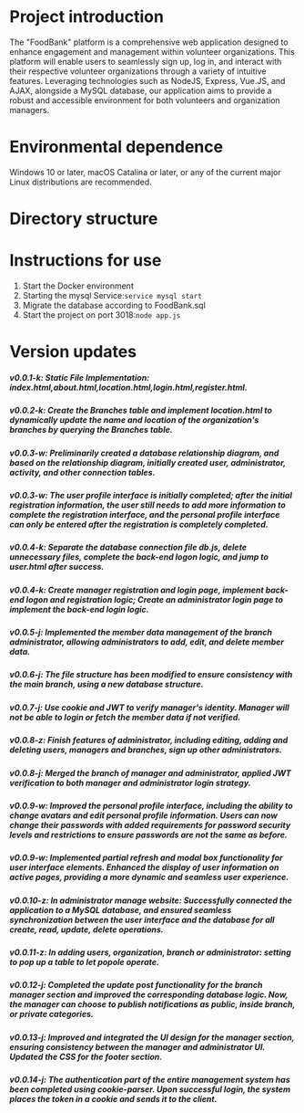 # Project introduction
The "FoodBank" platform is a comprehensive web application designed to enhance engagement and management within volunteer organizations. This platform will enable users to seamlessly sign up, log in, and interact with their respective volunteer organizations through a variety of intuitive features. Leveraging technologies such as NodeJS, Express, Vue.JS, and AJAX, alongside a MySQL database, our application aims to provide a robust and accessible environment for both volunteers and organization managers.

# Environmental dependence
 Windows 10 or later, macOS Catalina or later, or any of the current major Linux distributions are recommended.

# Directory structure


# Instructions for use
 1. Start the Docker environment
 2. Starting the mysql Service:`service mysql start`
 3. Migrate the database according to FoodBank.sql
 4. Start the project on port 3018:`node app.js`


# Version updates
##### v0.0.1-k: Static File Implementation: index.html,about.html,location.html,login.html,register.html.
##### v0.0.2-k: Create the Branches table and implement location.html to dynamically update the name and location of the organization's branches by querying the Branches table.
##### v0.0.3-w: Preliminarily created a database relationship diagram, and based on the relationship diagram, initially created user, administrator, activity, and other connection tables.
##### v0.0.3-w: The user profile interface is initially completed; after the initial registration information, the user still needs to add more information to complete the registration interface, and the personal profile interface can only be entered after the registration is completely completed.
##### v0.0.4-k: Separate the database connection file db.js, delete unnecessary files, complete the back-end logon logic, and jump to user.html after success.
##### v0.0.4-k: Create manager registration and login page, implement back-end logon and registration logic; Create an administrator login page to implement the back-end login logic.
##### v0.0.5-j: Implemented the member data management of the branch administrator, allowing administrators to add, edit, and delete member data.
##### v0.0.6-j: The file structure has been modified to ensure consistency with the main branch, using a new database structure.
##### v0.0.7-j: Use cookie and JWT to verify manager's identity. Manager will not be able to login or fetch the member data if not verified.
##### v0.0.8-z: Finish features of administrator, including editing, adding and deleting users, managers and branches, sign up other administrators.
##### v0.0.8-j: Merged the branch of manager and administrator, applied JWT verification to both manager and administrator login strategy.
##### v0.0.9-w: Improved the personal profile interface, including the ability to change avatars and edit personal profile information. Users can now change their passwords with added requirements for password security levels and restrictions to ensure passwords are not the same as before.
##### v0.0.9-w: Implemented partial refresh and modal box functionality for user interface elements. Enhanced the display of user information on active pages, providing a more dynamic and seamless user experience.
##### v0.0.10-z: In administrator manage website: Successfully connected the application to a MySQL database, and ensured seamless synchronization between the user interface and the database for all create, read, update, delete operations.
##### v0.0.11-z: In adding users, organization, branch or administrator: setting to pop up a table to let popole operate.
##### v0.0.12-j: Completed the update post functionality for the branch manager section and improved the corresponding database logic. Now, the manager can choose to publish notifications as public, inside branch, or private categories.
##### v0.0.13-j: Improved and integrated the UI design for the manager section, ensuring consistency between the manager and administrator UI. Updated the CSS for the footer section.
##### v0.0.14-j: The authentication part of the entire management system has been completed using cookie-parser. Upon successful login, the system places the token in a cookie and sends it to the client.
